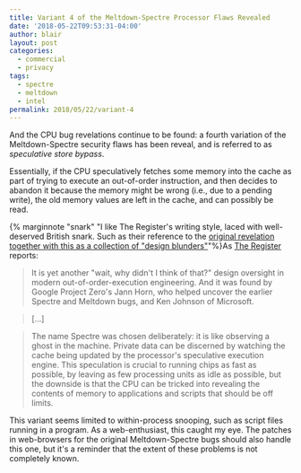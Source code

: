 ```yaml
---
title: Variant 4 of the Meltdown-Spectre Processor Flaws Revealed
date: '2018-05-22T09:53:31-04:00'
author: blair
layout: post
categories:
  - commercial
  - privacy
tags:
  - spectre
  - meltdown
  - intel
permalink: 2018/05/22/variant-4
---
```

And the CPU bug revelations continue to be found: a fourth variation of the Meltdown-Spectre security flaws has been reveal, and is referred to as _speculative store bypass_. 

Essentially, if the CPU speculatively fetches some memory into the cache as part of trying to execute an out-of-order instruction, and then decides to abandon it because the memory might be wrong (i.e., due to a pending write), the old memory values are left in the cache, and can possibly be read.

{% marginnote "snark" "I like The Register's writing style, laced with well-deserved British snark.  Such as their reference to the [original revelation together with this as a collection of \"design blunders\"](https://www.theregister.co.uk/2018/01/04/intel_amd_arm_cpu_vulnerability/)"%}As [The Register](https://www.theregister.co.uk/2018/05/21/spectre_meltdown_v4_microsoft_google/) reports:

> It is yet another "wait, why didn't I think of that?" design oversight in modern out-of-order-execution engineering. And it was found by Google Project Zero's Jann Horn, who helped uncover the earlier Spectre and Meltdown bugs, and Ken Johnson of Microsoft. 

> [...]

> The name Spectre was chosen deliberately: it is like observing a ghost in the machine. Private data can be discerned by watching the cache being updated by the processor's speculative execution engine. This speculation is crucial to running chips as fast as possible, by leaving as few processing units as idle as possible, but the downside is that the CPU can be tricked into revealing the contents of memory to applications and scripts that should be off limits.

This variant seems limited to within-process snooping, such as script files running in a program.  As a web-enthusiast, this caught my eye.  The patches in web-browsers for the original Meltdown-Spectre bugs should also handle this one, but it's a reminder that the extent of these problems is not completely known.

